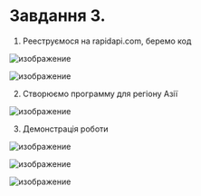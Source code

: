 # Завдання 3.
1) Рееструємося на rapidapi.com, беремо код

![изображение](https://user-images.githubusercontent.com/85671565/123265329-9963ba00-d503-11eb-81d2-90a365c1a513.png)

![изображение](https://user-images.githubusercontent.com/85671565/123265396-aed8e400-d503-11eb-815d-ae1d57086e1a.png)

2) Створюємо программу для регіону Азії

![изображение](https://user-images.githubusercontent.com/85671565/123269359-92d74180-d507-11eb-85de-2cc4a284f96c.png)


3) Демонстрація роботи

![изображение](https://user-images.githubusercontent.com/85671565/123265673-f2cbe900-d503-11eb-9ffd-e78cadaee2c8.png)

![изображение](https://user-images.githubusercontent.com/85671565/123269461-aedae300-d507-11eb-8863-ff51cfefc57f.png)

![изображение](https://user-images.githubusercontent.com/85671565/123269534-c0bc8600-d507-11eb-91a9-9c67234cf7f1.png)

